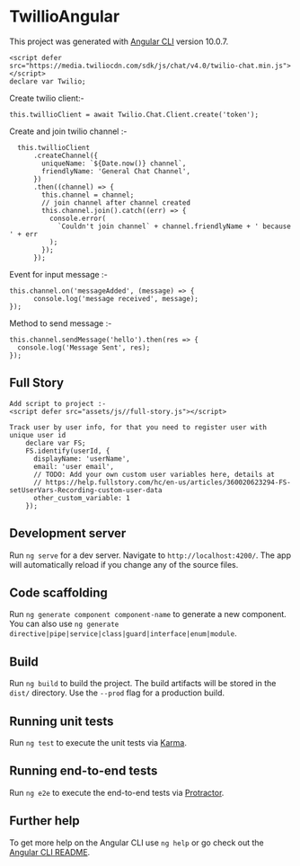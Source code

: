 # TwillioAngular

This project was generated with [Angular CLI](https://github.com/angular/angular-cli) version 10.0.7.

    <script defer src="https://media.twiliocdn.com/sdk/js/chat/v4.0/twilio-chat.min.js"></script>
    declare var Twilio;
  
  Create twilio client:-
  
    this.twillioClient = await Twilio.Chat.Client.create('token');
  
  Create and join twilio channel :-
  
      this.twillioClient
          .createChannel({
            uniqueName: `${Date.now()} channel`,
            friendlyName: 'General Chat Channel',
          })
          .then((channel) => {
            this.channel = channel;
            // join channel after channel created
            this.channel.join().catch((err) => {
              console.error(
                `Couldn't join channel` + channel.friendlyName + ' because ' + err
              );
            });
          });
      
      
  Event for input message :-
    
    this.channel.on('messageAdded', (message) => {
          console.log('message received', message);
    });
    
  Method to send message :-
    
    this.channel.sendMessage('hello').then(res => {
      console.log('Message Sent', res);
    });

## Full Story
    Add script to project :-
    <script defer src="assets/js//full-story.js"></script>
    
    Track user by user info, for that you need to register user with unique user id
        declare var FS;
        FS.identify(userId, {
          displayName: 'userName',
          email: 'user email',
          // TODO: Add your own custom user variables here, details at
          // https://help.fullstory.com/hc/en-us/articles/360020623294-FS-setUserVars-Recording-custom-user-data
          other_custom_variable: 1
        });
        
## Development server

Run `ng serve` for a dev server. Navigate to `http://localhost:4200/`. The app will automatically reload if you change any of the source files.

## Code scaffolding

Run `ng generate component component-name` to generate a new component. You can also use `ng generate directive|pipe|service|class|guard|interface|enum|module`.

## Build

Run `ng build` to build the project. The build artifacts will be stored in the `dist/` directory. Use the `--prod` flag for a production build.

## Running unit tests

Run `ng test` to execute the unit tests via [Karma](https://karma-runner.github.io).

## Running end-to-end tests

Run `ng e2e` to execute the end-to-end tests via [Protractor](http://www.protractortest.org/).

## Further help

To get more help on the Angular CLI use `ng help` or go check out the [Angular CLI README](https://github.com/angular/angular-cli/blob/master/README.md).
